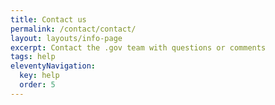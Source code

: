 ```yaml
---
title: Contact us
permalink: /contact/contact/
layout: layouts/info-page
excerpt: Contact the .gov team with questions or comments 
tags: help
eleventyNavigation:
  key: help
  order: 5 
---
```

